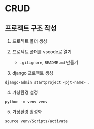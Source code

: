 # CRUD

## 프로젝트 구조 작성

1. 프로젝트 폴더 생성
2. 프로젝트 폴더를 vscode로 열기
    - `.gitignore`, `README.md` 만들기

3. django 프로젝트 생성
```
django-admin startproject <pjt-name> .
```

4. 가상환경 설정
```
python -m venv venv
```

5. 가상환경 활성화
```
source venv/Scripts/activate
```
